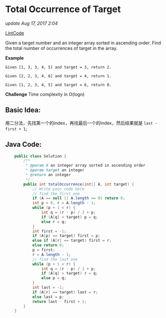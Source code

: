 # Total Occurrence of Target

_update Aug 17, 2017 2:04_

[LintCode](http://www.lintcode.com/en/problem/total-occurrence-of-target/)

Given a target number and an integer array sorted in ascending order. Find the total number of occurrences of target in the array.

**Example**

```text
Given [1, 3, 3, 4, 5] and target = 3, return 2.

Given [2, 2, 3, 4, 6] and target = 4, return 1.

Given [1, 2, 3, 4, 5] and target = 6, return 0.
```

**Challenge**  Time complexity in O\(logn\)

## Basic Idea:

用二分法，先找第一个的index，再找最后一个的index，然后结果就是 `last - first + 1`;

## Java Code:

```java
    public class Solution {
        /**
         * @param A an integer array sorted in ascending order
         * @param target an integer
         * @return an integer
         */
        public int totalOccurrence(int[] A, int target) {
            // Write your code here
            // find the first one
            if (A == null || A.length == 0) return 0;
            int p = 0, r = A.length - 1;
            while (p + 1 < r) {
                int q = (r - p) / 2 + p;
                if (A[q] < target) p = q;
                else r = q;
            }
            int first = -1;
            if (A[p] == target) first = p;
            else if (A[r] == target) first = r;
            else return 0;
            p = first;
            r = A.length - 1;
            // find the last one
            while (p + 1 < r) {
                int q = (r - p) / 2 + p;
                if (A[q] > target) r = q;
                else p = q;
            }
            int last = -1;
            if (A[r] == target) last = r;
            else last = p;
            return last - first + 1;
        }
    }
```

